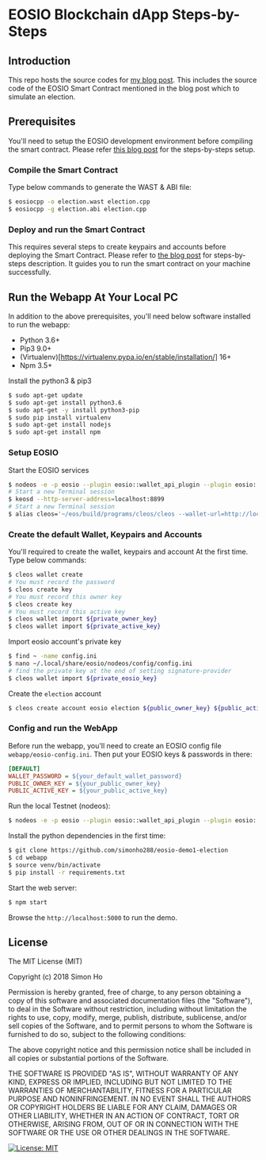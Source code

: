# EOSIO Blockchain dApp Steps-by-Steps

## Introduction

This repo hosts the source codes for [my blog post](https://blog.simonho.net/eosio-dapp-blockchain-2/). This includes the source code of the EOSIO Smart Contract mentioned in the blog post which to simulate an election.

## Prerequisites

You'll need to setup the EOSIO development environment before compiling the smart contract. Please refer [this blog post](https://blog.simonho.net/eosio-dapp-blockchain-1/) for the steps-by-steps setup.

### Compile the Smart Contract

Type below commands to generate the WAST & ABI file:

```bash
$ eosiocpp -o election.wast election.cpp
$ eosiocpp -g election.abi election.cpp
```

### Deploy and run the Smart Contract

This requires several steps to create keypairs and accounts before deploying the Smart Contract. Please refer to [the blog post](https://blog.simonho.net/eosio-dapp-blockchain-2/) for steps-by-steps description. It guides you to run the smart contract on your machine successfully.

## Run the Webapp At Your Local PC

In addition to the above prerequisites, you'll need below software installed to run the webapp:

- Python 3.6+
- Pip3 9.0+
- (Virtualenv)[https://virtualenv.pypa.io/en/stable/installation/] 16+
- Npm 3.5+

Install the python3 & pip3

```bash
$ sudo apt-get update
$ sudo apt-get install python3.6
$ sudo apt-get -y install python3-pip
$ sudo pip install virtualenv
$ sudo apt-get install nodejs
$ sudo apt-get install npm
```

### Setup EOSIO

Start the EOSIO services

```bash
$ nodeos -e -p eosio --plugin eosio::wallet_api_plugin --plugin eosio::chain_api_plugin --plugin eosio::history_api_plugin --access-control-allow-origin=* --contracts-console
# Start a new Terminal session
$ keosd --http-server-address=localhost:8899
# Start a new Terminal session
$ alias cleos='~/eos/build/programs/cleos/cleos --wallet-url=http://localhost:8899'
```

### Create the default Wallet, Keypairs and Accounts

You'll required to create the wallet, keypairs and account At the first time. Type below commands:

```bash
$ cleos wallet create
# You must record the password
$ cleos create key
# You must record this owner key
$ cleos create key
# You must record this active key
$ cleos wallet import ${private_owner_key}
$ cleos wallet import ${private_active_key}
```

Import eosio account's private key

```bash
$ find ~ -name config.ini
$ nano ~/.local/share/eosio/nodeos/config/config.ini
# find the private key at the end of setting signature-provider
$ cleos wallet import ${private_eosio_key}
```

Create the `election` account

```bash
$ cleos create account eosio election ${public_owner_key} ${public_active_key}
```

### Config and run the WebApp

Before run the webapp, you'll need to create an EOSIO config file `webapp/eosio-config.ini`. Then put your EOSIO keys & passwords in there:

```ini
[DEFAULT]
WALLET_PASSWORD = ${your_default_wallet_password}
PUBLIC_OWNER_KEY = ${your_public_owner_key}
PUBLIC_ACTIVE_KEY = ${your_public_active_key}
```

Run the local Testnet (nodeos):

```bash
$ nodeos -e -p eosio --plugin eosio::wallet_api_plugin --plugin eosio::chain_api_plugin --plugin eosio::history_api_plugin --access-control-allow-origin=* --contracts-console
```

Install the python dependencies in the first time:

```bash
$ git clone https://github.com/simonho288/eosio-demo1-election
$ cd webapp
$ source venv/bin/activate
$ pip install -r requirements.txt
```

Start the web server:

```bash
$ npm start
```

Browse the `http://localhost:5000` to run the demo.

## License

The MIT License (MIT)

Copyright (c) 2018 Simon Ho

Permission is hereby granted, free of charge, to any person obtaining a copy of this software and associated documentation files (the "Software"), to deal in the Software without restriction, including without limitation the rights to use, copy, modify, merge, publish, distribute, sublicense, and/or sell copies of the Software, and to permit persons to whom the Software is furnished to do so, subject to the following conditions:

The above copyright notice and this permission notice shall be included in all copies or substantial portions of the Software.

THE SOFTWARE IS PROVIDED "AS IS", WITHOUT WARRANTY OF ANY KIND, EXPRESS OR IMPLIED, INCLUDING BUT NOT LIMITED TO THE WARRANTIES OF MERCHANTABILITY, FITNESS FOR A PARTICULAR PURPOSE AND NONINFRINGEMENT. IN NO EVENT SHALL THE AUTHORS OR COPYRIGHT HOLDERS BE LIABLE FOR ANY CLAIM, DAMAGES OR OTHER LIABILITY, WHETHER IN AN ACTION OF CONTRACT, TORT OR OTHERWISE, ARISING FROM, OUT OF OR IN CONNECTION WITH THE SOFTWARE OR THE USE OR OTHER DEALINGS IN THE SOFTWARE.

[![License: MIT](https://img.shields.io/badge/License-MIT-yellow.svg)](https://opensource.org/licenses/MIT)
